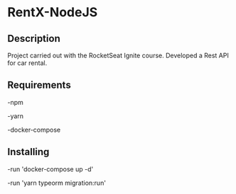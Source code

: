 # RentX-NodeJS

## Description

Project carried out with the RocketSeat Ignite course. Developed a Rest API for car rental.

## Requirements
-npm

-yarn

-docker-compose

## Installing

-run 'docker-compose up -d'

-run 'yarn typeorm migration:run'
